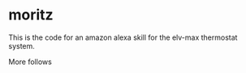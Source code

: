 # moritz

This is the code for an amazon alexa skill for the elv-max thermostat system.

More follows 
